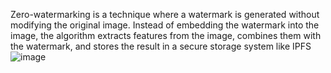 Zero-watermarking is a technique where a watermark is generated without modifying the original image. Instead of embedding the watermark into the image, the algorithm extracts features from the image, combines them with the watermark, and stores the result in a secure storage system like IPFS
![image](https://github.com/user-attachments/assets/2a4c14e6-40a0-42a8-a662-6981d0daed36)
